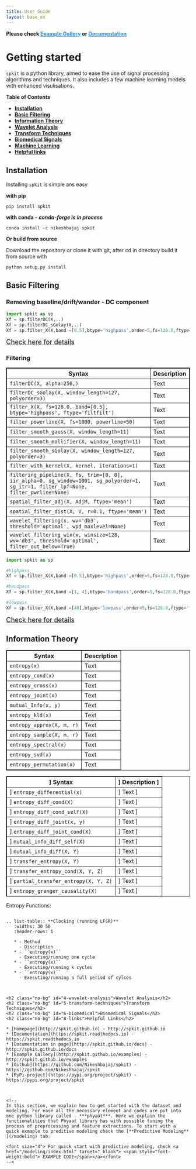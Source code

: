 ```yaml
---
title: User Guide
layout: base_ex
---
```


<div id="index-grid-full" class="section group">
  <div class="index-paragraph docutils container"><p> <strong> Please check <a href="https://spkit.github.io/guide" target="_blank"><font color="DodgerBlue">Example Gallery</font></a> or <a href="https://spkit.readthedocs.io/en/latest/" target="_blank"><font color="DodgerBlue">Documentation</font></a></strong></p></div>
</div>


# Getting started

`spkit` is a python library, aimed to ease the use of signal processing algorithms and techniques. It also includes a few machine learning models with enhanced visulisations.


**Table of Contents**
* **[Installation](#1-install)**
* **[Basic Filtering](#2-filtering)**
* **[Information Theory](#3-informtion-theory)**
* **[Wavelet Analysis](#4-wavelet-analysis)**
* **[Transform Techniques](#5-transform-techniques)**
* **[Biomedical Signals](#6-biomedical)**
* **[Machine Learning](#7-machine-learning)**
* **[Helpful links](#8-links)**


<h2 class="no-bg" id="1-install">Installation</h2>

Installing `spkit` is simple ans easy

**with pip**

```console
pip install spkit
```

**with conda -** ***conda-forge is in process***

```console
conda install -c nikeshbajaj spkit
```


**Or build from source**

Download the repository or clone it with git, after cd in directory build it from source with 

```console
python setup.py install
```

<h2 class="no-bg" id="2-filtering">Basic Filtering</h2>

<h3 class="no-bg" id="">Removing baseline/drift/wander - DC component</h3>


```python
import spkit as sp
Xf = sp.filterDC(X,..)
Xf = sp.filterDC_sGolay(X,..)
Xf = sp.filter_X(X,band =[0.5],btype='highpass',order=5,fs=128.0,ftype='filtfilt')
```

<font size="4"><a href="https://spkit.github.io/docs/docs/filtering.html" target="_blank"> Check here for details</a></font>


<h3 class="no-bg" id="">Filtering</h3>

| Syntax | Description |
| --- | ----------- |
| ```filterDC(X, alpha=256,)``` 		| Text |
| ```filterDC_sGolay(X, window_length=127, polyorder=3)``` 		| Text |
| ```filter_X(X, fs=128.0, band=[0.5], btype='highpass', ftype='filtfilt')``` 		| Text |
| ```filter_powerline(X, fs=1000, powerline=50)``` 		| Text |
| ```filter_smooth_gauss(X, window_length=11)``` 		| Text |
| ```filter_smooth_mollifier(X, window_length=11)``` 		| Text |
| ```filter_smooth_sGolay(X, window_length=127, polyorder=3)``` 		| Text |
| ```filter_with_kernel(X, kernel, iterations=1)``` 		| Text |
| ```filtering_pipeline(X, fs, trim=[0, 0], iir_alpha=0, sg_window=1001, sg_polyorder=1, sg_itr=1, filter_lpf=None, filter_pwrline=None)``` 		| Text |
| ```spatial_filter_adj(X, AdjM, ftype='mean')``` 		| Text |
| ```spatial_filter_dist(X, V, r=0.1, ftype='mean')``` 		| Text |
| ```wavelet_filtering(x, wv='db3', threshold='optimal', wpd_maxlevel=None)``` 		| Text |
| ```wavelet_filtering_win(x, winsize=128, wv='db3', threshold='optimal', filter_out_below=True)``` 		| Text |




```python
import spkit as sp

#highpass
Xf = sp.filter_X(X,band =[0.5],btype='highpass',order=5,fs=128.0,ftype='filtfilt')

#bandpass
Xf = sp.filter_X(X,band =[1, 4],btype='bandpass',order=5,fs=128.0,ftype='filtfilt')

#lowpass
Xf = sp.filter_X(X,band =[40],btype='lowpass',order=5,fs=128.0,ftype='filtfilt')
```

<font size="4"><a href="https://spkit.github.io/docs/docs/filtering.html" target="_blank"> Check here for details</a></font>


<h2 class="no-bg" id="3-informtion-theory">Information Theory</h2>

<style>
table {
    border-collapse: collapse;
}
table, th, td {
   border: 1px solid black;
}
blockquote {
    border-left: solid blue;
    padding-left: 10px;
}
</style>


| Syntax | Description |
| --- | ----------- |
|```entropy(x)```		              | Text |
|```entropy_cond(x)```		| Text |
|```entropy_cross(x)```		| Text |
|```entropy_joint(x)```		| Text |
|```mutual_Info(x, y)```	| Text |
|```entropy_kld(x)```		  | Text |
|```entropy_approx(X, m, r)```		| Text |
|```entropy_sample(X, m, r)```	| Text |
|```entropy_spectral(x)```		  | Text |
|```entropy_svd(x)```		        | Text |
|```entropy_permutation(x)```		| Text |



|] Syntax |] Description ]|
| --- | ----------- |
|] ```entropy_differential(x)```	|] Text ]|
|] ```entropy_diff_cond(X)```		  |] Text ]|
|] ```entropy_diff_cond_self(X)```|] Text ]|
|] ```entropy_diff_joint(x, y)```	|] Text ]|
|] ```entropy_diff_joint_cond(X)```|] Text ]|
|] ```mutual_info_diff_self(X)```|] Text ]|
|] ```mutual_info_diff(X, Y)```|] Text ]|
|] ```transfer_entropy(X, Y)```|] Text ]|
|] ```transfer_entropy_cond(X, Y, Z)```|] Text ]|
|] ```partial_transfer_entropy(X, Y, Z)```|] Text ]|
|] ```entropy_granger_causality(X)```|] Text ]|




Entropy Functions:
~~~~~~~~~

.. list-table:: **Clocking (running LFSR)**
   :widths: 30 50
   :header-rows: 1

   * - Method
     - Discription
   * - ``entropy(x)``
     - Executing/running one cycle
   * - ``entropy(x)``
     - Executing/running k cycles
   * - ``entropy(x)``
     - Executing/running a full period of cylces



<h2 class="no-bg" id="4-wavelet-analysis">Wavelet Analysis</h2>
<h2 class="no-bg" id="5-transform-techniques">Transform Techniques</h2>
<h2 class="no-bg" id="6-biomedical">Biomedical Signals</h2>
<h2 class="no-bg" id="8-links">Helpful Links</h2>

* [Homepage](http://spkit.github.io) - http://spkit.github.io
* [Documentation](https://spkit.readthedocs.io) - https://spkit.readthedocs.io
* [Documentation in page](http://spkit.github.io/docs) - http://spkit.github.io/docs
* [Example Gallery](http://spkit.github.io/examples) - http://spkit.github.io/examples
* [Github](https://github.com/Nikeshbajaj/spkit) - https://github.com/Nikeshbajaj/spkit
* [PyPi-project](https://pypi.org/project/spkit) - https://pypi.org/project/spkit



<!--
In this section, we explain how to get started with the dataset and modeling. For ease all the necessary element and codes are put into one python library called - ***phyaat***. Here we explain the functionalities that Phyaat library has with possible tuning the process of preprocessing and feature extractions. To start with a quick exmaple to preditive modeling check the [**Predictive Modeling**  ](/modeling) tab.

<font size="4"> For quick start with predictive modeling, check <a href="/modeling/index.html" target="_blank"> <span style="font-weight:bold"> EXAMPLE CODE</span></a></font>
-->
